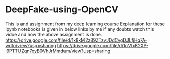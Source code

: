 # DeepFake-using-OpenCV
This is and assignment from my deep learning course
Explanation for these ipynb notebooks is given in below links by me if any doubts watch this vidoe and how the above assignment is done.
https://drive.google.com/file/d/1x8kM2z89ZTzvJDdCvgDJLfjHq7A-wdto/view?usp=sharing
https://drive.google.com/file/d/1oVfxK2XP-i9PTTUZqn7oyB0VhJrMmdum/view?usp=sharing
